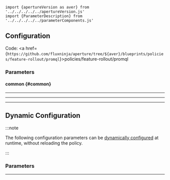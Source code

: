 <!-- Configuration Marker -->

```mdx-code-block
import {apertureVersion as aver} from '../../../../../apertureVersion.js'
import {ParameterDescription} from '../../../../../parameterComponents.js'
```

## Configuration

<!-- vale off -->

Code: <a
href={`https://github.com/fluxninja/aperture/tree/${aver}/blueprints/policies/feature-rollout/promql`}>policies/feature-rollout/promql</a>

<!-- vale on -->

### Parameters

<!-- vale off -->

#### common {#common}

<!-- vale on -->

<!-- vale off -->

<a id="common-policy-name"></a> <ParameterDescription
    name="common.policy_name"
    type="
string"
    reference=""
    value="__REQUIRED_FIELD__"
    description='Name of the policy.' />

<!-- vale on -->

---

<!-- vale off -->

<a id="policy"></a> <ParameterDescription
    name="policy"
    type="
Object (policies/feature-rollout/base:schema:rollout_policy)"
    reference="../../../bundled-blueprints/policies/feature-rollout/base#rollout-policy"
    value="{'components': [], 'drivers': {'promql_drivers': [{'backward': {'operator': '__REQUIRED_FIELD__', 'threshold': '__REQUIRED_FIELD__'}, 'forward': {'operator': '__REQUIRED_FIELD__', 'threshold': '__REQUIRED_FIELD__'}, 'query_string': '__REQUIRED_FIELD__', 'reset': {'operator': '__REQUIRED_FIELD__', 'threshold': '__REQUIRED_FIELD__'}}]}, 'evaluation_interval': '1s', 'load_shaper': {'flow_regulator_parameters': {'flow_selector': {'flow_matcher': {'control_point': '__REQUIRED_FIELD__'}, 'service_selector': {'service': '__REQUIRED_FIELD__'}}, 'label_key': ''}, 'steps': [{'duration': '__REQUIRED_FIELD__', 'target_accept_percentage': '__REQUIRED_FIELD__'}]}, 'resources': {'flow_control': {'classifiers': []}}}"
    description='Parameters for the Feature Rollout policy.' />

<!-- vale on -->

---

<!-- vale off -->

<a id="dashboard"></a> <ParameterDescription
    name="dashboard"
    type="
Object (policies/feature-rollout/base:param:dashboard)"
    reference="../../../bundled-blueprints/policies/feature-rollout/base#dashboard"
    value="{'datasource': {'filter_regex': '', 'name': '$datasource'}, 'refresh_interval': '5s', 'time_from': 'now-15m', 'time_to': 'now'}"
    description='Configuration for the Grafana dashboard accompanying this policy.' />

<!-- vale on -->

---

## Dynamic Configuration

:::note

The following configuration parameters can be
[dynamically configured](/reference/aperturectl/apply/dynamic-config/dynamic-config.md)
at runtime, without reloading the policy.

:::

### Parameters

<!-- vale off -->

<a id="load-shaper"></a> <ParameterDescription
    name="load_shaper"
    type="
Object (aperture.spec.v1.FlowRegulatorDynamicConfig)"
    reference="../../../spec#flow-regulator-dynamic-config"
    value="__REQUIRED_FIELD__"
    description='Default configuration for flow regulator that can be updated at the runtime without shutting down the policy.' />

<!-- vale on -->

---
